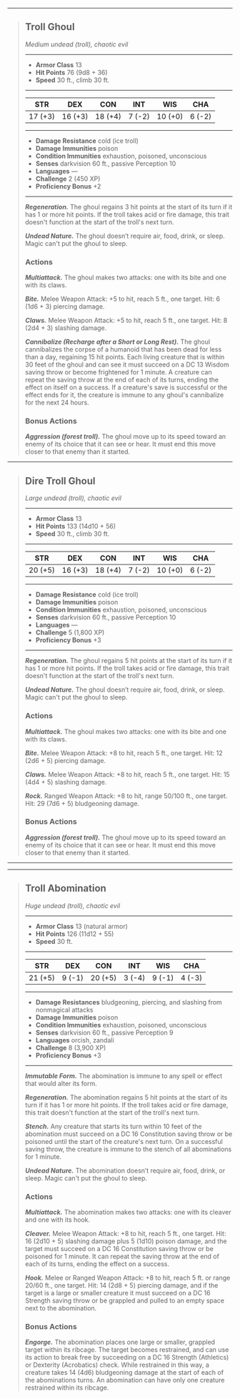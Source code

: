 ___
> ## Troll Ghoul <!-- https://wc5e-cr-calculator.frogvall.com/?v2;0;13;9d8+36;5;12;6+8;0;0;0;0;0;;;;;3;1;;;;;;;;;1;;;;;;;1;3;;;;;;;2;2;1;3;1;0;1;3;;is1;;is2;;is3; -->
> *Medium undead (troll), chaotic evil*
> ___
> - **Armor Class** 13
> - **Hit Points** 76 (9d8 + 36)
> - **Speed** 30 ft., climb 30 ft.
> ___
> STR | DEX | CON | INT | WIS | CHA
>|:---:|:---:|:---:|:---:|:---:|:---:|
> 17 (+3)|16 (+3)|18 (+4)|7 (-2)|10 (+0)|6 (-2)|
> ___
> - **Damage Resistance** cold (ice troll)
> - **Damage Immunities** poison
> - **Condition Immunities** exhaustion, poisoned, unconscious
> - **Senses** darkvision 60 ft., passive Perception 10
> - **Languages** —
> - **Challenge** 2 (450 XP)
> - **Proficiency Bonus** +2
> ___
>
> ***Regeneration.*** The ghoul regains 3 hit points at the start of its turn if it has 1 or more hit points. If the troll takes acid or fire damage, this trait doesn't function at the start of the troll's next turn.
>
> ***Undead Nature.*** The ghoul doesn’t require air, food, drink, or sleep. Magic can't put the ghoul to sleep.
>
> ### Actions
> ***Multiattack.*** The ghoul makes two attacks: one with its bite and one with its claws.
>
> ***Bite.*** Melee Weapon Attack: +5 to hit, reach 5 ft., one target. Hit: 6 (1d6 + 3) piercing damage.
>
> ***Claws.*** Melee Weapon Attack: +5 to hit, reach 5 ft., one target. Hit: 8 (2d4 + 3) slashing damage.
>
> ***Cannibalize (Recharge after a Short or Long Rest).*** The ghoul cannibalizes the corpse of a humanoid that has been dead for less than a day, regaining 15 hit points. Each living creature that is within 30 feet of the ghoul and can see it must succeed on a DC 13 Wisdom saving throw or become frightened for 1 minute. A creature can repeat the saving throw at the end of each of its turns, ending the effect on itself on a success. If a creature's save is successful or the effect ends for it, the creature is immune to any ghoul's cannibalize for the next 24 hours.
>
> ### Bonus Actions
> ***Aggression (forest troll).*** The ghoul move up to its speed toward an enemy of its choice that it can see or hear. It must end this move closer to that enemy than it started.

___
> ## Dire Troll Ghoul <!-- https://wc5e-cr-calculator.frogvall.com/?v2;1;12;14d10+56;8;12;7d6+5;0;0;0;0;0;;;;;3;1;;;;;;;;;1;;;;;;;1;5;;;;;;;2;2;1;3;1;0;1;3;;is1;;is2;;is3; -->
> *Large undead (troll), chaotic evil*
> ___
> - **Armor Class** 13
> - **Hit Points** 133 (14d10 + 56)
> - **Speed** 30 ft., climb 30 ft.
> ___
> STR | DEX | CON | INT | WIS | CHA
>|:---:|:---:|:---:|:---:|:---:|:---:|
> 20 (+5)|16 (+3)|18 (+4)|7 (-2)|10 (+0)|6 (-2)|
> ___
> - **Damage Resistance** cold (ice troll)
> - **Damage Immunities** poison
> - **Condition Immunities** exhaustion, poisoned, unconscious
> - **Senses** darkvision 60 ft., passive Perception 10
> - **Languages** —
> - **Challenge** 5 (1,800 XP)
> - **Proficiency Bonus** +3
> ___
>
> ***Regeneration.*** The ghoul regains 5 hit points at the start of its turn if it has 1 or more hit points. If the troll takes acid or fire damage, this trait doesn't function at the start of the troll's next turn.
>
> ***Undead Nature.*** The ghoul doesn’t require air, food, drink, or sleep. Magic can't put the ghoul to sleep.
>
> ### Actions
> ***Multiattack.*** The ghoul makes two attacks: one with its bite and one with its claws.
>
> ***Bite.*** Melee Weapon Attack: +8 to hit, reach 5 ft., one target. Hit: 12 (2d6 + 5) piercing damage.
>
> ***Claws.*** Melee Weapon Attack: +8 to hit, reach 5 ft., one target. Hit: 15 (4d4 + 5) slashing damage.
>
> ***Rock.*** Ranged Weapon Attack: +8 to hit, range 50/100 ft., one target. Hit: 29 (7d6 + 5) bludgeoning damage.
>
> ### Bonus Actions
> ***Aggression (forest troll).*** The ghoul move up to its speed toward an enemy of its choice that it can see or hear. It must end this move closer to that enemy than it started.

___
___
> ## Troll Abomination <!-- https://wc5e-cr-calculator.frogvall.com/?v2;1;13;11d12+55;8;12;16+5+14+14;0;0;0;0;0;1;;;;3;;;;;;;;;;1;;;;;;;1;5;;;1;;;;2;2;1;3;1;0;1;3;;is1;;is2;;is3; -->
> *Huge undead (troll), chaotic evil*
> ___
> - **Armor Class** 13 (natural armor)
> - **Hit Points** 126 (11d12 + 55)
> - **Speed** 30 ft.
> ___
> STR | DEX | CON | INT | WIS | CHA
>|:---:|:---:|:---:|:---:|:---:|:---:|
> 21 (+5)|9 (-1)|20 (+5)|3 (-4)|9 (-1)|4 (-3)|
> ___
> - **Damage Resistances** bludgeoning, piercing, and slashing from nonmagical attacks
> - **Damage Immunities** poison
> - **Condition Immunities** exhaustion, poisoned, unconscious
> - **Senses** darkvision 60 ft., passive Perception 9
> - **Languages** orcish, zandali
> - **Challenge** 8 (3,900 XP)
> - **Proficiency Bonus** +3
> ___
>
> ***Immutable Form.*** The abomination is immune to any spell or effect that would alter its form.
>
> ***Regeneration.*** The abomination regains 5 hit points at the start of its turn if it has 1 or more hit points. If the troll takes acid or fire damage, this trait doesn't function at the start of the troll's next turn.
>
> ***Stench.*** Any creature that starts its turn within 10 feet of the abomination must succeed on a DC 16 Constitution saving throw or be poisoned until the start of the creature's next turn. On a successful saving throw, the creature is immune to the stench of all abominations for 1 minute.
>
> ***Undead Nature.*** The abomination doesn’t require air, food, drink, or sleep. Magic can't put the ghoul to sleep.
>
> ### Actions
> ***Multiattack.*** The abomination makes two attacks: one with its cleaver and one with its hook.
>
> ***Cleaver.*** Melee Weapon Attack: +8 to hit, reach 5 ft., one target. Hit: 16 (2d10 + 5) slashing damage plus 5 (1d10) poison damage, and the target must succeed on a DC 16 Constitution saving throw or be poisoned for 1 minute. It can repeat the saving throw at the end of each of its turns, ending the effect on a success.
>
> ***Hook.*** Melee or Ranged Weapon Attack: +8 to hit, reach 5 ft. or range 20/60 ft., one target. Hit: 14 (2d8 + 5) piercing damage, and if the target is a large or smaller creature it must succeed on a DC 16 Strength saving throw or be grappled and pulled to an empty space next to the abomination.
>
> ### Bonus Actions
> ***Engorge.*** The abomination places one large or smaller, grappled target within its ribcage. The target becomes restrained, and can use its action to break free by succeeding on a DC 16 Strength (Athletics) or Dexterity (Acrobatics) check. While restrained in this way, a creature takes 14 (4d6) bludgeoning damage at the start of each of the abominations turns. An abomination can have only one creature restrained within its ribcage.
